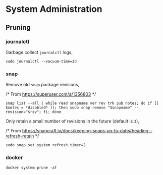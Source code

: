 # System Administration

## Pruning

### journalctl

Garbage collect `journalctl` logs,

```shell
sudo journalctl --vacuum-time=2d
```

### snap

Remove old `snap` package revisions,

/* From https://superuser.com/a/1356803 */

```shell
snap list --all | while read snapname ver rev trk pub notes; do if [[ $notes = *disabled* ]]; then sudo snap remove "$snapname" --revision="$rev"; fi; done
```

Only retain a small number of revisions in the future (default is `3`),

/* From https://snapcraft.io/docs/keeping-snaps-up-to-date#heading--refresh-retain */

```shell
sudo snap set system refresh.timer=2
```

### docker

```shell
docker system prune -af
```
